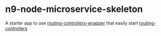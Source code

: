 # n9-node-microservice-skeleton
A starter app to use [routing-controllers-wrapper](https://github.com/BenjD90/routing-controllers-wrapper) that easily start [routing-controllers](https://github.com/typestack/routing-controllers)
